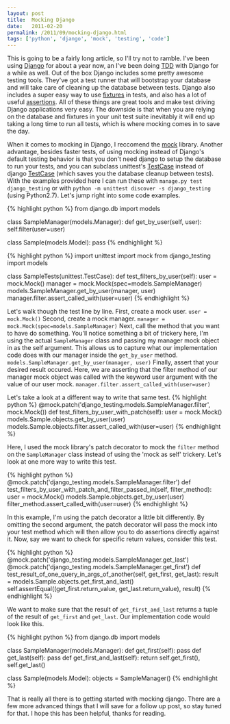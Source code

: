 ```yaml
---
layout: post
title:  Mocking Django
date:   2011-02-20
permalink: /2011/09/mocking-django.html
tags: ['python', 'django', 'mock', 'testing', 'code']
---
```


This is going to be a fairly long article, so I'll try not to ramble. I've
been using [Django][Django] for about a year now,
an I've been doing [TDD][TDD] with Django for a while as well. Out of the
box Django includes some pretty awesome testing tools. They've got a test
runner that will bootstrap your database and will take care of cleaning up
the database between tests. Django also includes a super easy way to use
[fixtures][fixtures] in tests, and also has a lot of useful [assertions][assertions].
All of these things are great tools and make test driving Django applications
very easy. The downside is that when you are relying on the database and fixtures
in your unit test suite inevitably it will end up taking a long time to run all
tests, which is where mocking comes in to save the day.

When it comes to mocking in Django, I reccomend the [mock][mock] library. Another
advantage, besides faster tests, of using mocking instead of Django's default
testing behavior is that you don't need django to setup the database to run
your tests, and you can subclass unittest's [TestCase][TestCase] instead of
django [TestCase][DjangoTestCase] (which saves you the database cleanup between
tests). With the examples provided here I can run these with `manage.py test django_testing`
or with `python -m unittest discover -s django_testing` (using Python2.7). Let's jump
right into some code examples.

{% highlight python %}
from django.db import models
 
class SampleManager(models.Manager):
    def get_by_user(self, user):
        self.filter(user=user)
 
class Sample(models.Model):
    pass
{% endhighlight %}
<br />

{% highlight python %}
import unittest
import mock
from django_testing import models
 
class SampleTests(unittest.TestCase):
    def test_filters_by_user(self):
        user = mock.Mock()
        manager = mock.Mock(spec=models.SampleManager)
        models.SampleManager.get_by_user(manager, user)
        manager.filter.assert_called_with(user=user)
{% endhighlight %}
<br />

Let's walk though the test line by line. First, create a mock user.
`user = mock.Mock()`
Second, create a mock manager.
`manager = mock.Mock(spec=models.SampleManager)`
Next, call the method that you want to have do something. You'll notice
something a bit of trickery here, I'm using the actual `SampleManager`
class and passing my manager mock object in as the self argument. This
allows us to capture what our implementation code does with our manager
inside the `get_by_user` method.
`models.SampleManager.get_by_user(manager, user)`
Finally, assert that your desired result occured. Here, we are asserting that
the filter method of our manager mock object was called with the keyword user
argument with the value of our user mock.
`manager.filter.assert_called_with(user=user)`

Let's take a look at a different way to write that same test.
{% highlight python %}
    @mock.patch('django_testing.models.SampleManager.filter', mock.Mock())
    def test_filters_by_user_with_patch(self):
        user = mock.Mock()
        models.Sample.objects.get_by_user(user)
        models.Sample.objects.filter.assert_called_with(user=user)
{% endhighlight %}

Here, I used the mock library's patch decorator to mock the `filter` method on
the `SampleManager` class instead of using the 'mock as self' trickery. Let's
look at one more way to write this test.

{% highlight python %}
    @mock.patch('django_testing.models.SampleManager.filter')
    def test_filters_by_user_with_patch_and_filter_passed_in(self, filter_method):
        user = mock.Mock()
        models.Sample.objects.get_by_user(user)
        filter_method.assert_called_with(user=user)
{% endhighlight %}

In this example, I'm using the patch decorator a little bit differently. By omitting
the second argument, the patch decorator will pass the mock into your test method
which will then allow you to do assertions directly against it. Now, say we want to
check for specific return values, consider this test.

{% highlight python %}
    @mock.patch('django_testing.models.SampleManager.get_last')
    @mock.patch('django_testing.models.SampleManager.get_first')
    def test_result_of_one_query_in_args_of_another(self, get_first, get_last):
        result = models.Sample.objects.get_first_and_last()
        self.assertEqual((get_first.return_value, get_last.return_value), result)
{% endhighlight %}

We want to make sure that the result of `get_first_and_last` returns a tuple of the result
of `get_first` and `get_last`. Our implementation code would look like this.

{% highlight python %}
from django.db import models
 
class SampleManager(models.Manager):
    def get_first(self):
        pass
    def get_last(self):
        pass
    def get_first_and_last(self):
        return self.get_first(), self.get_last()
 
class Sample(models.Model):
    objects = SampleManager()
{% endhighlight %}

That is really all there is to getting started with mocking django. There are a few more
advanced things that I will save for a follow up post, so stay tuned for that. I hope this
has been helpful, thanks for reading.

[Django]: http://www.djangoproject.com/
[TDD]: http://en.wikipedia.org/wiki/Test-driven_development
[fixtures]: http://docs.djangoproject.com/en/dev/topics/testing/#fixture-loading
[assertions]: https://docs.djangoproject.com/en/dev/topics/testing/overview/#assertions
[mock]: http://pypi.python.org/pypi/mock/
[TestCase]: http://docs.python.org/2/library/unittest.html#unittest.TestCase
[DjangoTestCase]: https://docs.djangoproject.com/en/dev/topics/testing/overview/#django.test.TestCase

